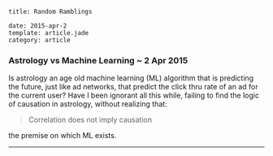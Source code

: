 ```metadata
title: Random Ramblings

date: 2015-apr-2
template: article.jade
category: article
```
### Astrology vs Machine Learning ~ 2 Apr 2015

Is astrology an age old machine learning (ML) algorithm that is predicting the future, just like ad networks, that predict the click thru rate of an ad for the current user? Have I been ignorant all this while, failing to find the logic of causation in astrology, without realizing that:

> Correlation does not imply causation

the premise on which ML exists.

---
